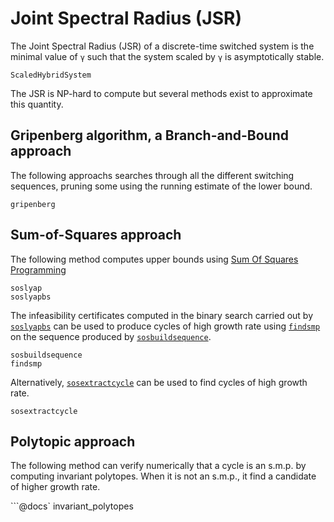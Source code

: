 # Joint Spectral Radius (JSR)

The Joint Spectral Radius (JSR) of a discrete-time switched system is the
minimal value of `γ` such that the system scaled by `γ` is asymptotically
stable.
```@docs
ScaledHybridSystem
```
The JSR is NP-hard to compute but several methods exist to
approximate this quantity.

## Gripenberg algorithm, a Branch-and-Bound approach

The following approachs searches through all the different switching sequences,
pruning some using the running estimate of the lower bound.

```@docs
gripenberg
```

## Sum-of-Squares approach

The following method computes upper bounds using
[Sum Of Squares Programming](https://github.com/JuliaOpt/SumOfSquares.jl)
```@docs
soslyap
soslyapbs
```

The infeasibility certificates computed in the binary search carried out by
[`soslyapbs`](@ref) can be used to produce cycles of high growth rate using
[`findsmp`](@ref) on the sequence produced by [`sosbuildsequence`](@ref).

```@docs
sosbuildsequence
findsmp
```

Alternatively, [`sosextractcycle`](@ref) can be used to find cycles of high
growth rate.

```@docs
sosextractcycle
```

## Polytopic approach

The following method can verify numerically that a cycle is an s.m.p. by
computing invariant polytopes. When it is not an s.m.p., it find a candidate
of higher growth rate.

```@docs`
invariant_polytopes
```
